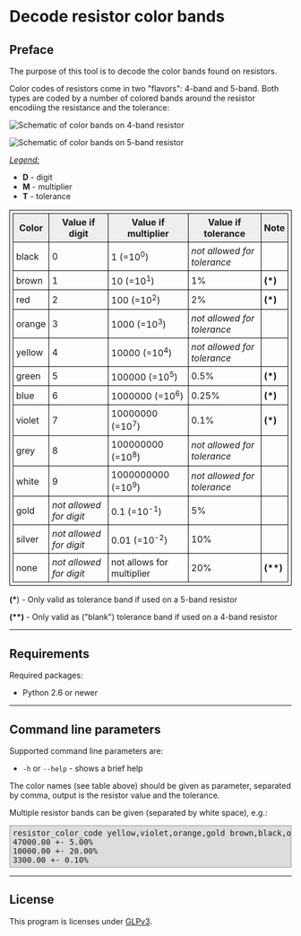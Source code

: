 <style>
    table, td {
	border: 1px solid black;
	border-collapse: collapse;
	padding: 5px;
    }
    th {
	border: 1px solid black;
	border-collapse: collapse;
	padding: 5px;
	background-color: #eeeeee;
    }
    pre {
	background-color:#DDDDDD;
	border-color:#BBBBBB;
	border-width:2px;
	border-style:solid;
	padding:4px;
    }
</style>

Decode resistor color bands
===============================================

## Preface

The purpose of this tool is to decode the color bands found on resistors.

Color codes of resistors come in two "flavors": 4-band and 5-band. Both types are coded
by a number of colored bands around the resistor encodiing the resistance and the tolerance:

![Schematic of color bands on 4-band resistor](/images/4_bands.png "Schematic of color bands on 4-band resistor")

![Schematic of color bands on 5-band resistor](/images/5_bands.png "Schematic of color bands on 5-band resistor")

<u>*Legend:*</u>

* **D** - digit
* **M** - multiplier
* **T** - tolerance

<table>
    <tr>
	<th><b>Color</b></th>
	<th><b>Value if digit</b></th>
	<th><b>Value if multiplier</b></th>
	<th><b>Value if tolerance</b></th>
	<th><b>Note</b></th>
    <tr>
    <tr>
	<td>black</td>
	<td>0</td>
	<td>1 (=10<sup>0</sup>)</td>
	<td><i>not allowed for tolerance</i></td>
	<td></td>
    <tr>
    <tr>
	<td>brown</td>
	<td>1</td>
	<td>10 (=10<sup>1</sup>)</td>
	<td>1%</td>
	<td><b>(*)</b></td>
    </tr>
    <tr>
	<td>red</td>
	<td>2</td>
	<td>100 (=10<sup>2</sup>)</td>
	<td>2%</td>
	<td><b>(*)</b></td>
    </tr>
    <tr>
	<td>orange</td>
	<td>3</td>
	<td>1000 (=10<sup>3</sup>)</td>
	<td><i>not allowed for tolerance</i></td>
	<td></td>
    </tr>
    <tr>
	<td>yellow</td>
	<td>4</td>
	<td>10000 (=10<sup>4</sup>)</td>
	<td><i>not allowed for tolerance</i></td>
	<td></td>
    </tr>
    <tr>
	<td>green</td>
	<td>5</td>
	<td>100000 (=10<sup>5</sup>)</td>
	<td>0.5%</td>
	<td><b>(*)</b></td>
    </tr>
    <tr>
	<td>blue</td>
	<td>6</td>
	<td>1000000 (=10<sup>6</sup>)</td>
	<td>0.25%</td>
	<td><b>(*)</b></td>
    </tr>
    <tr>
	<td>violet</td>
	<td>7</td>
	<td>10000000 (=10<sup>7</sup>)</td>
	<td>0.1%</td>
	<td><b>(*)</b></td>
    </tr>
    <tr>
	<td>grey</td>
	<td>8</td>
	<td>100000000 (=10<sup>8</sup>)</td>
	<td><i>not allowed for tolerance</i></td>
	<td></td>
    </tr>
    <tr>
	<td>white</td>
	<td>9</td>
	<td>1000000000 (=10<sup>9</sup>)</td>
	<td><i>not allowed for tolerance</i></td>
	<td></td>
    </tr>
    <tr>
	<td>gold</td>
	<td><i>not allowed for digit</i></td>
	<td>0.1 (=10<sup>-1</sup>)</td>
	<td>5%</td>
	<td></td>
    </tr>
    <tr>
	<td>silver</td>
	<td><i>not allowed for digit</i></td>
	<td>0.01 (=10<sup>-2</sup>)</td>
	<td>10%</td>
	<td></td>
    </tr>
    <tr>
	<td>none</td>
	<td><i>not allowed for digit</i></td>
	<td></i>not allows for multiplier</i></td>
	<td>20%</td>
	<td><b>(**)</b></td>
    </tr>

</table>

__(*__) - Only valid as tolerance band if used on a 5-band resistor

__(**)__ - Only valid as ("blank") tolerance band if used on a 4-band resistor

---

## Requirements

Required packages:

  * Python 2.6 or newer

---

## Command line parameters

Supported command line parameters are:

  * `-h` or `--help` - shows a brief help

The color names (see table above) should be given as parameter, separated by comma, output is the resistor value and the tolerance.

Multiple resistor bands can be given (separated by white space), e.g.:

<pre>
resistor_color_code yellow,violet,orange,gold brown,black,orange orange,orange,black,brown,violet
47000.00 +- 5.00%
10000.00 +- 20.00%
3300.00 +- 0.10%
</pre>


---

## License
This program is licenses under [GLPv3](http://www.gnu.org/copyleft/gpl.html).

